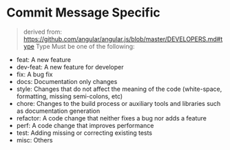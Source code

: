 # Commit Message Specific
> derived from: https://github.com/angular/angular.js/blob/master/DEVELOPERS.md#type
Type
Must be one of the following:
- feat: A new feature
- dev-feat: A new feature for developer
- fix: A bug fix
- docs: Documentation only changes
- style: Changes that do not affect the meaning of the code (white-space, formatting, missing semi-colons, etc)
- chore: Changes to the build process or auxiliary tools and libraries such as documentation generation
- refactor: A code change that neither fixes a bug nor adds a feature
- perf: A code change that improves performance
- test: Adding missing or correcting existing tests
- misc: Others
